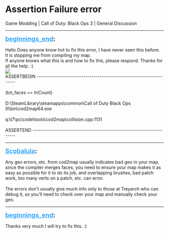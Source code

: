 # Assertion Failure error
Game Modding | Call of Duty: Black Ops 3 | General Discussion

---
<strong style="font-size: 1.4em;"><span style="text-decoration: underline;text-decoration-color: #34a7f9;"><span style="color:#34a7f9;">beginnings_end</span></span>:</strong>

<p>Hello Does anyone know hot to fix this error, I have never seen this before. It is stopping me from compiling my map.<br />If anyone knows what this is and how to fix this, please respond. Thanks for all the help. :)<br /><img style="max-width: 500px;" src="{{ '/wiki/threads/assets/a.23.png' | relative_url }}"><br />ASSERTBEGIN -------------------------------------------------------------------<br /><br />(tot_faces == triCount)<br /><br />D:\SteamLibrary\steamapps\common\Call of Duty Black Ops III\bin\cod2map64.exe<br /><br />q:\t7\pc\code\tools\cod2map\collision.cpp:1131<br /><br />ASSERTEND ---------------------------------------------------------------------</p>

---
<strong style="font-size: 1.4em;"><span style="text-decoration: underline;text-decoration-color: #34a7f9;"><span style="color:#34a7f9;">Scobalula</span></span>:</strong>

<p>Any geo errors, etc. from cod2map usually indicates bad geo in your map, since the compiler merges faces, you need to ensure your map makes it as easy as possible for it to do its job, and overlapping brushes, bad patch work, too many verts on a patch, etc. can error.<br /><br />The errors don&#39;t usually give much info only to those at Treyarch who can debug it, so you&#39;ll need to check over your map and manually check your geo.</p>

---
<strong style="font-size: 1.4em;"><span style="text-decoration: underline;text-decoration-color: #34a7f9;"><span style="color:#34a7f9;">beginnings_end</span></span>:</strong>

<p>Thanks very much I will try to fix this. :)</p>
